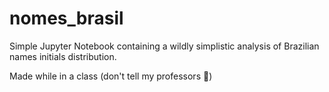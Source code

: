 # nomes_brasil

Simple Jupyter Notebook containing a wildly simplistic analysis of Brazilian names initials distribution.

Made while in a class (don't tell my professors :rofl:)
